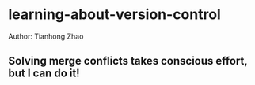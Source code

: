 <!-- #region -->
# learning-about-version-control
Author: Tianhong Zhao


## Solving merge conflicts takes conscious effort, but I can do it!
<!-- #endregion -->

```python

```
